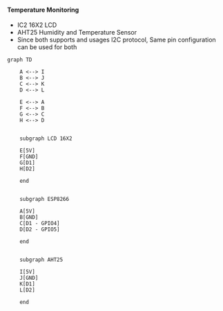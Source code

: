 #### Temperature Monitoring 
- IC2 16X2 LCD 
- AHT25 Humidity and Temperature Sensor
- Since both supports and usages I2C protocol, Same pin configuration can be used for both


```mermaid
graph TD

    A <--> I
    B <--> J
    C <--> K
    D <--> L

    E <--> A
    F <--> B
    G <--> C 
    H <--> D


    subgraph LCD 16X2

    E[5V]
    F[GND]
    G[D1]
    H[D2]
  
    end

    
    subgraph ESP8266

    A[5V]
    B[GND]
    C[D1 - GPIO4]
    D[D2 - GPIO5]

    end


    subgraph AHT25

    I[5V]
    J[GND]
    K[D1] 
    L[D2]
  
    end
```
